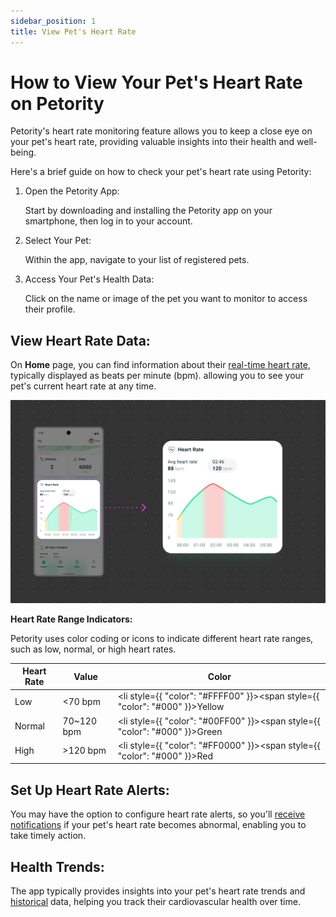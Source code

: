 ```yaml
---
sidebar_position: 1
title: View Pet's Heart Rate
---
```


# How to View Your Pet's Heart Rate on Petority
Petority's heart rate monitoring feature allows you to keep a close eye on your pet's heart rate, providing valuable insights into their health and well-being.

Here's a brief guide on how to check your pet's heart rate using Petority:

1. Open the Petority App:

	Start by downloading and installing the Petority app on your smartphone, then log in to your account.
2. Select Your Pet:

	Within the app, navigate to your list of registered pets.
3. Access Your Pet's Health Data:

	Click on the name or image of the pet you want to monitor to access their profile.

## View Heart Rate Data:

On **Home** page, you can find information about their [real-time heart rate](/docs/petority/features/realtime-heartrate-monitoring), typically displayed as beats per minute (bpm). allowing you to see your pet's current heart rate at any time.

![heart rate](/img/heart/Heart-Rate2.jpg)

**Heart Rate Range Indicators:**

Petority uses color coding or icons to indicate different heart rate ranges, such as low, normal, or high heart rates.

| Heart Rate   | Value   | Color   |
| ----------- | ----------- | ----------- |
| Low    | <70 bpm   | <li style={{ "color": "#FFFF00" }}><span style={{ "color": "#000" }}>Yellow</span></li> |
|  Normal     | 70~120 bpm |  <li style={{ "color": "#00FF00" }}><span style={{ "color": "#000" }}>Green</span></li> |
| High      | >120 bpm   |  <li style={{ "color": "#FF0000" }}><span style={{ "color": "#000" }}>Red</span></li> |

## Set Up Heart Rate Alerts:
You may have the option to configure heart rate alerts, so you'll [receive notifications](docs/petority/notification/type) if your pet's heart rate becomes abnormal, enabling you to take timely action.
## Health Trends:
The app typically provides insights into your pet's heart rate trends and [historical](/docs/petority/features/health-monitoring) data, helping you track their cardiovascular health over time.
